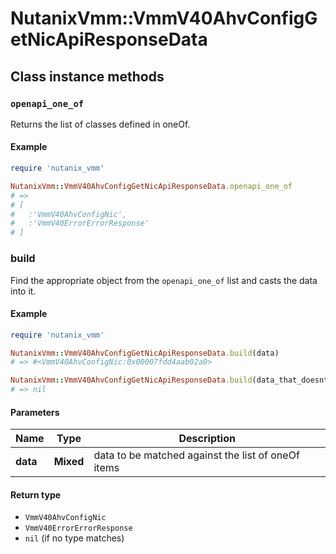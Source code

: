 # NutanixVmm::VmmV40AhvConfigGetNicApiResponseData

## Class instance methods

### `openapi_one_of`

Returns the list of classes defined in oneOf.

#### Example

```ruby
require 'nutanix_vmm'

NutanixVmm::VmmV40AhvConfigGetNicApiResponseData.openapi_one_of
# =>
# [
#   :'VmmV40AhvConfigNic',
#   :'VmmV40ErrorErrorResponse'
# ]
```

### build

Find the appropriate object from the `openapi_one_of` list and casts the data into it.

#### Example

```ruby
require 'nutanix_vmm'

NutanixVmm::VmmV40AhvConfigGetNicApiResponseData.build(data)
# => #<VmmV40AhvConfigNic:0x00007fdd4aab02a0>

NutanixVmm::VmmV40AhvConfigGetNicApiResponseData.build(data_that_doesnt_match)
# => nil
```

#### Parameters

| Name | Type | Description |
| ---- | ---- | ----------- |
| **data** | **Mixed** | data to be matched against the list of oneOf items |

#### Return type

- `VmmV40AhvConfigNic`
- `VmmV40ErrorErrorResponse`
- `nil` (if no type matches)

